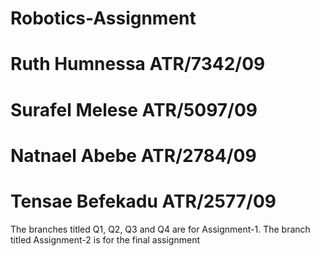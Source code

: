 # Robotics-Assignment 
# Ruth Humnessa ATR/7342/09
# Surafel Melese ATR/5097/09
# Natnael Abebe ATR/2784/09
# Tensae Befekadu ATR/2577/09
The branches titled Q1, Q2, Q3 and Q4 are for Assignment-1.
The branch titled Assignment-2 is for the final assignment
